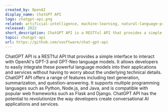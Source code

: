 ```yaml
---
created_by: OpenAI
display_name: ChatGPT API
logo: chatgpt-api.png
related: artificial-intelligence, machine-learning, natural-language-processing, chatgpt, openai
released: 2022
short_description: ChatGPT API is a RESTful API that provides a simple interface to interact with OpenAI's GPT-3 and GPT-Neo language models.
topic: chatgpt-api
url: https://github.com/sooftware/chat-gpt-api
---
```

ChatGPT API is a RESTful API that provides a simple interface to interact with OpenAI's GPT-3 and GPT-Neo language models. It allows developers to easily integrate these powerful language models into their applications and services without having to worry about the underlying technical details. ChatGPT API offers a range of features including text generation, summarization, and question-answering. It supports multiple programming languages such as Python, Node.js, and Java, and is compatible with popular web frameworks such as Flask and Django. ChatGPT API has the potential to revolutionize the way developers create conversational AI applications and services.